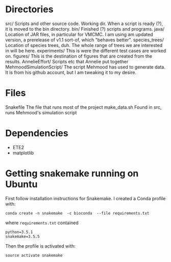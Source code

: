 # Directories

src/	Scripts and other source code. Working dir. When a script is ready (?), it is moved to the bin directory.
bin/	Finished (?) scripts and programs. 
java/	Location of JAR files, in particular for VMCMC. I am using am updated version, a prerelease of v1.1 sort-of, which "behaves better".
species_trees/
	Location of species trees, duh. The whole range of trees we are interested in will be here.
experiments/
	This is were the different test cases are worked on. 
figures/
	This is the destination of figures that are created from the results.
AnnelieEffort/
	Scripts etc that Annelie put together
MehmoodSimulationScript/
	The script Mehmood has used to generate data. It is from his github account, but I am tweaking it to my desire.

# Files

Snakefile	The file that runs most of the project
make_data.sh	Found in src, runs Mehmood's simulation script

# Dependencies

* ETE2
* matplotlib



# Getting snakemake running on Ubuntu

First follow installation instructions for Snakemake. I created a Conda profile with:
```
conda create -n snakemake  -c bioconda  --file requirements.txt
```
where `requirements.txt` contained
```
python=3.5.1
snakemake=3.5.5
```

Then the profile is activated with:
```
source activate snakemake
```
